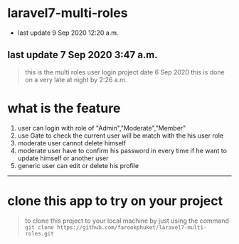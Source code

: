 # laravel7-multi-roles 


- last update 9 Sep 2020 12:20 a.m.



##  last update 7 Sep 2020 3:47 a.m.



> this is the multi roles user login project
> date 6 Sep 2020 this is done on a very late at night by 2:26 a.m. 


#   what is the feature


1.  user can login with role of "Admin","Moderate","Member"
2.  use Gate to check the current user will be match with the his user role
3.  moderate user cannot delete himself 
4.  moderate user have to confirm his password in every time if he want to update himself or another user
5.  generic user can edit or delete his profile

---


# clone this app to try on your project
> to clone this project to your local machine by just using the command `git clone https://github.com/farookphuket/laravel7-multi-roles.git`
